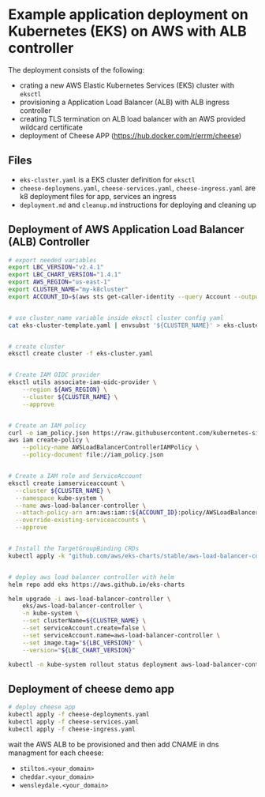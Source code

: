 # Example application deployment on Kubernetes (EKS) on AWS with ALB controller

The deployment consists of the following:
- crating a new AWS Elastic Kubernetes Services (EKS) cluster with `eksctl`
- provisioning a Application Load Balancer (ALB) with ALB ingress controller
- creating TLS termination on ALB load balancer with an AWS provided wildcard certificate
- deployment of Cheese APP (https://hub.docker.com/r/errm/cheese)


## Files

- `eks-cluster.yaml` is a EKS cluster definition for `eksctl`
- `cheese-deploymens.yaml`, `cheese-services.yaml`, `cheese-ingress.yaml` are k8 deployment files for app, services an ingress
- `deployment.md` and `cleanup.md` instructions for deploying and cleaning up 



## Deployment of AWS Application Load Balancer (ALB) Controller

```bash
# export needed variables
export LBC_VERSION="v2.4.1"
export LBC_CHART_VERSION="1.4.1"
export AWS_REGION="us-east-1"
export CLUSTER_NAME="my-k8cluster"
export ACCOUNT_ID=$(aws sts get-caller-identity --query Account --output text)


# use cluster_name variable inside eksctl cluster config yaml
cat eks-cluster-template.yaml | envsubst '${CLUSTER_NAME}' > eks-cluster.yaml


# create cluster
eksctl create cluster -f eks-cluster.yaml


# Create IAM OIDC provider
eksctl utils associate-iam-oidc-provider \
    --region ${AWS_REGION} \
    --cluster ${CLUSTER_NAME} \
    --approve


# Create an IAM policy
curl -o iam_policy.json https://raw.githubusercontent.com/kubernetes-sigs/aws-load-balancer-controller/${LBC_VERSION}/docs/install/iam_policy.json
aws iam create-policy \
    --policy-name AWSLoadBalancerControllerIAMPolicy \
    --policy-document file://iam_policy.json


# Create a IAM role and ServiceAccount
eksctl create iamserviceaccount \
  --cluster ${CLUSTER_NAME} \
  --namespace kube-system \
  --name aws-load-balancer-controller \
  --attach-policy-arn arn:aws:iam::${ACCOUNT_ID}:policy/AWSLoadBalancerControllerIAMPolicy \
  --override-existing-serviceaccounts \
  --approve    


# Install the TargetGroupBinding CRDs
kubectl apply -k "github.com/aws/eks-charts/stable/aws-load-balancer-controller/crds?ref=master"


# deploy aws load balancer controller with helm
helm repo add eks https://aws.github.io/eks-charts

helm upgrade -i aws-load-balancer-controller \
    eks/aws-load-balancer-controller \
    -n kube-system \
    --set clusterName=${CLUSTER_NAME} \
    --set serviceAccount.create=false \
    --set serviceAccount.name=aws-load-balancer-controller \
    --set image.tag="${LBC_VERSION}" \
    --version="${LBC_CHART_VERSION}"

kubectl -n kube-system rollout status deployment aws-load-balancer-controller
```

## Deployment of cheese demo app

```bash
# deploy cheese app
kubectl apply -f cheese-deployments.yaml
kubectl apply -f cheese-services.yaml
kubectl apply -f cheese-ingress.yaml
```

wait the AWS ALB  to be provisioned and then add CNAME in dns managment for each cheese:
- `stilton.<your_domain>`
- `cheddar.<your_domain>`
- `wensleydale.<your_domain>`


